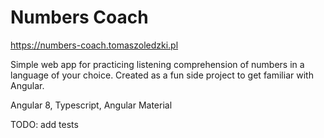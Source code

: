 # Numbers Coach

https://numbers-coach.tomaszoledzki.pl

Simple web app for practicing listening comprehension of numbers in a language of your choice. Created as a fun side project to get familiar with Angular.

Angular 8, Typescript, Angular Material

TODO: add tests
